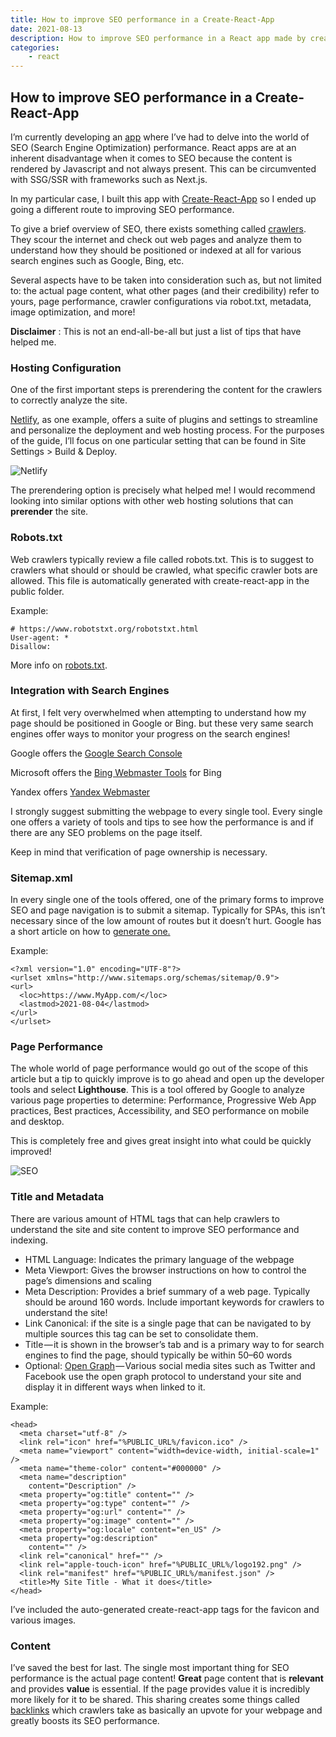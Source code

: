 ```yaml
---
title: How to improve SEO performance in a Create-React-App
date: 2021-08-13
description: How to improve SEO performance in a React app made by create-react-app with hosting configurations, metadata and integrations with various search engines
categories:
    - react
---
```


## How to improve SEO performance in a Create-React-App

I’m currently developing an [app](https://nuzlocke.netlify.app) where I’ve had to delve into the world of SEO (Search Engine Optimization) performance. React apps are at an inherent disadvantage when it comes to SEO because the content is rendered by Javascript and not always present. This can be circumvented with SSG/SSR with frameworks such as Next.js.

In my particular case, I built this app with [Create-React-App](https://create-react-app.dev/) so I ended up going a different route to improving SEO performance.

To give a brief overview of SEO, there exists something called [crawlers](https://en.wikipedia.org/wiki/Web_crawler). They scour the internet and check out web pages and analyze them to understand how they should be positioned or indexed at all for various search engines such as Google, Bing, etc.

Several aspects have to be taken into consideration such as, but not limited to: the actual page content, what other pages (and their credibility) refer to yours, page performance, crawler configurations via robot.txt, metadata, image optimization, and more!

**Disclaimer** : This is not an end-all-be-all but just a list of tips that have helped me.

### Hosting Configuration

One of the first important steps is prerendering the content for the crawlers to correctly analyze the site.

[Netlify](https://www.netlify.com/), as one example, offers a suite of plugins and settings to streamline and personalize the deployment and web hosting process. For the purposes of the guide, I’ll focus on one particular setting that can be found in Site Settings > Build & Deploy.

![Netlify](https://cdn.hashnode.com/res/hashnode/image/upload/v1649267373740/trJYurYD1.png)

The prerendering option is precisely what helped me! I would recommend looking into similar options with other web hosting solutions that can **prerender** the site.

### Robots.txt

Web crawlers typically review a file called robots.txt. This is to suggest to crawlers what should or should be crawled, what specific crawler bots are allowed. This file is automatically generated with create-react-app in the public folder.

Example:

```
# https://www.robotstxt.org/robotstxt.html
User-agent: *
Disallow:
```

More info on [robots.txt](https://developers.google.com/search/docs/advanced/robots/intro).

### Integration with Search Engines

At first, I felt very overwhelmed when attempting to understand how my page should be positioned in Google or Bing. but these very same search engines offer ways to monitor your progress on the search engines!

Google offers the [Google Search Console](https://search.google.com/search-console/about)

Microsoft offers the [Bing Webmaster Tools](https://www.bing.com/webmasters/home) for Bing

Yandex offers [Yandex Webmaster](https://webmaster.yandex.com)

I strongly suggest submitting the webpage to every single tool. Every single one offers a variety of tools and tips to see how the performance is and if there are any SEO problems on the page itself.

Keep in mind that verification of page ownership is necessary.

### Sitemap.xml

In every single one of the tools offered, one of the primary forms to improve SEO and page navigation is to submit a sitemap. Typically for SPAs, this isn’t necessary since of the low amount of routes but it doesn’t hurt. Google has a short article on how to [generate one.](https://developers.google.com/search/docs/advanced/sitemaps/build-sitemap)

Example:

```
<?xml version="1.0" encoding="UTF-8"?>
<urlset xmlns="http://www.sitemaps.org/schemas/sitemap/0.9">
<url>
  <loc>https://www.MyApp.com/</loc>
  <lastmod>2021-08-04</lastmod>
</url>
</urlset>
```

### Page Performance

The whole world of page performance would go out of the scope of this article but a tip to quickly improve is to go ahead and open up the developer tools and select **Lighthouse**. This is a tool offered by Google to analyze various page properties to determine: Performance, Progressive Web App practices, Best practices, Accessibility, and SEO performance on mobile and desktop.

This is completely free and gives great insight into what could be quickly improved!

![SEO](https://cdn.hashnode.com/res/hashnode/image/upload/v1649267374852/NV_eGAaRP.png)

### Title and Metadata

There are various amount of HTML tags that can help crawlers to understand the site and site content to improve SEO performance and indexing.

-   HTML Language: Indicates the primary language of the webpage
-   Meta Viewport: Gives the browser instructions on how to control the page’s dimensions and scaling
-   Meta Description: Provides a brief summary of a web page. Typically should be around 160 words. Include important keywords for crawlers to understand the site!
-   Link Canonical: if the site is a single page that can be navigated to by multiple sources this tag can be set to consolidate them.
-   Title — it is shown in the browser’s tab and is a primary way to for search engines to find the page, should typically be within 50–60 words
-   Optional: [Open Graph](https://ogp.me/) — Various social media sites such as Twitter and Facebook use the open graph protocol to understand your site and display it in different ways when linked to it.

Example:

```
<head>
  <meta charset="utf-8" />
  <link rel="icon" href="%PUBLIC_URL%/favicon.ico" />
  <meta name="viewport" content="width=device-width, initial-scale=1" />
  <meta name="theme-color" content="#000000" />
  <meta name="description"
    content="Description" />
  <meta property="og:title" content="" />
  <meta property="og:type" content="" />
  <meta property="og:url" content="" />
  <meta property="og:image" content="" />
  <meta property="og:locale" content="en_US" />
  <meta property="og:description"
    content="" />
  <link rel="canonical" href="" />
  <link rel="apple-touch-icon" href="%PUBLIC_URL%/logo192.png" />
  <link rel="manifest" href="%PUBLIC_URL%/manifest.json" />
  <title>My Site Title - What it does</title>
</head>
```

I’ve included the auto-generated create-react-app tags for the favicon and various images.

### Content

I’ve saved the best for last. The single most important thing for SEO performance is the actual page content! **Great** page content that is **relevant** and provides **value** is essential. If the page provides value it is incredibly more likely for it to be shared. This sharing creates some things called [backlinks](https://moz.com/learn/seo/backlinks) which crawlers take as basically an upvote for your webpage and greatly boosts its SEO performance.

